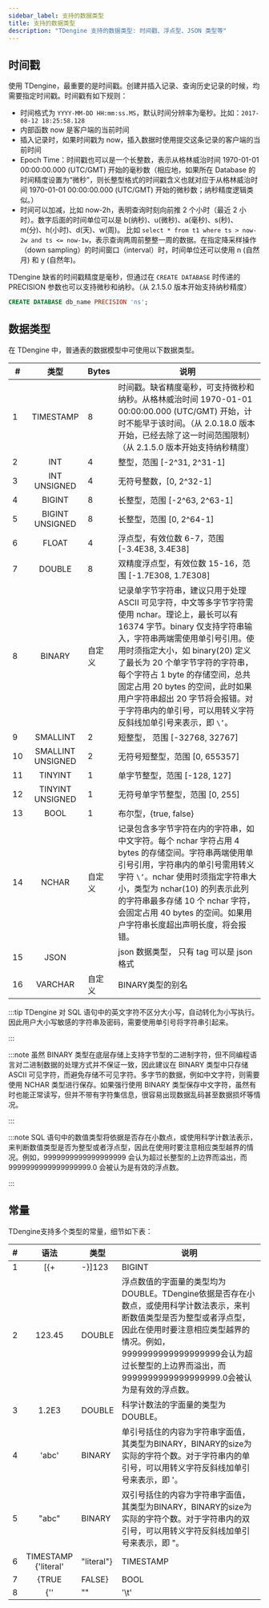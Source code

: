 ```yaml
---
sidebar_label: 支持的数据类型
title: 支持的数据类型
description: "TDengine 支持的数据类型: 时间戳、浮点型、JSON 类型等"
---
```


## 时间戳

使用 TDengine，最重要的是时间戳。创建并插入记录、查询历史记录的时候，均需要指定时间戳。时间戳有如下规则：

- 时间格式为 `YYYY-MM-DD HH:mm:ss.MS`，默认时间分辨率为毫秒。比如：`2017-08-12 18:25:58.128`
- 内部函数 now 是客户端的当前时间
- 插入记录时，如果时间戳为 now，插入数据时使用提交这条记录的客户端的当前时间
- Epoch Time：时间戳也可以是一个长整数，表示从格林威治时间 1970-01-01 00:00:00.000 (UTC/GMT) 开始的毫秒数（相应地，如果所在 Database 的时间精度设置为“微秒”，则长整型格式的时间戳含义也就对应于从格林威治时间 1970-01-01 00:00:00.000 (UTC/GMT) 开始的微秒数；纳秒精度逻辑类似。）
- 时间可以加减，比如 now-2h，表明查询时刻向前推 2 个小时（最近 2 小时）。数字后面的时间单位可以是 b(纳秒)、u(微秒)、a(毫秒)、s(秒)、m(分)、h(小时)、d(天)、w(周)。 比如 `select * from t1 where ts > now-2w and ts <= now-1w`，表示查询两周前整整一周的数据。在指定降采样操作（down sampling）的时间窗口（interval）时，时间单位还可以使用 n (自然月) 和 y (自然年)。

TDengine 缺省的时间戳精度是毫秒，但通过在 `CREATE DATABASE` 时传递的 PRECISION 参数也可以支持微秒和纳秒。（从 2.1.5.0 版本开始支持纳秒精度）

```sql
CREATE DATABASE db_name PRECISION 'ns';
```
## 数据类型

在 TDengine 中，普通表的数据模型中可使用以下数据类型。

| #   | **类型**  | **Bytes** | **说明**                                                                                                                                                                                                                                                                                                                                                                                                         |
| --- | :-------: | --------- | ---------------------------------------------------------------------------------------------------------------------------------------------------------------------------------------------------------------------------------------------------------------------------------------------------------------------------------------------------------------------------------------------------------------- |
| 1   | TIMESTAMP | 8         | 时间戳。缺省精度毫秒，可支持微秒和纳秒。从格林威治时间 1970-01-01 00:00:00.000 (UTC/GMT) 开始，计时不能早于该时间。（从 2.0.18.0 版本开始，已经去除了这一时间范围限制）（从 2.1.5.0 版本开始支持纳秒精度）    |
| 2   |    INT    | 4         | 整型，范围 [-2^31, 2^31-1]        |
| 3   | INT UNSIGNED| 4| 无符号整数，[0, 2^32-1] 
| 4   |  BIGINT   | 8         | 长整型，范围 [-2^63, 2^63-1]     |
| 5   |  BIGINT UNSIGNED  | 8         | 长整型，范围 [0, 2^64-1]     |
| 6   |   FLOAT   | 4         | 浮点型，有效位数 6-7，范围 [-3.4E38, 3.4E38]            |
| 7   |  DOUBLE   | 8         | 双精度浮点型，有效位数 15-16，范围 [-1.7E308, 1.7E308]      |
| 8   |  BINARY   | 自定义    | 记录单字节字符串，建议只用于处理 ASCII 可见字符，中文等多字节字符需使用 nchar。理论上，最长可以有 16374 字节。binary 仅支持字符串输入，字符串两端需使用单引号引用。使用时须指定大小，如 binary(20) 定义了最长为 20 个单字节字符的字符串，每个字符占 1 byte 的存储空间，总共固定占用 20 bytes 的空间，此时如果用户字符串超出 20 字节将会报错。对于字符串内的单引号，可以用转义字符反斜线加单引号来表示，即 `\’`。 |
| 9   | SMALLINT  | 2         | 短整型， 范围 [-32768, 32767]         |
| 10 | SMALLINT UNSIGNED | 2| 无符号短整型，范围 [0, 655357] |
| 11   |  TINYINT  | 1         | 单字节整型，范围 [-128, 127]   |
| 12 | TINYINT UNSIGNED | 1 | 无符号单字节整型，范围 [0, 255] |
| 13   |   BOOL    | 1         | 布尔型，{true, false}     |
| 14  |   NCHAR   | 自定义    | 记录包含多字节字符在内的字符串，如中文字符。每个 nchar 字符占用 4 bytes 的存储空间。字符串两端使用单引号引用，字符串内的单引号需用转义字符 `\’`。nchar 使用时须指定字符串大小，类型为 nchar(10) 的列表示此列的字符串最多存储 10 个 nchar 字符，会固定占用 40 bytes 的空间。如果用户字符串长度超出声明长度，将会报错。                                                                                            |
| 15  |   JSON    |           | json 数据类型， 只有 tag 可以是 json 格式  |
| 16 | VARCHAR | 自定义 | BINARY类型的别名 |

:::tip
TDengine 对 SQL 语句中的英文字符不区分大小写，自动转化为小写执行。因此用户大小写敏感的字符串及密码，需要使用单引号将字符串引起来。

:::

:::note
虽然 BINARY 类型在底层存储上支持字节型的二进制字符，但不同编程语言对二进制数据的处理方式并不保证一致，因此建议在 BINARY 类型中只存储 ASCII 可见字符，而避免存储不可见字符。多字节的数据，例如中文字符，则需要使用 NCHAR 类型进行保存。如果强行使用 BINARY 类型保存中文字符，虽然有时也能正常读写，但并不带有字符集信息，很容易出现数据乱码甚至数据损坏等情况。

:::

:::note
SQL 语句中的数值类型将依据是否存在小数点，或使用科学计数法表示，来判断数值类型是否为整型或者浮点型，因此在使用时要注意相应类型越界的情况。例如，9999999999999999999 会认为超过长整型的上边界而溢出，而 9999999999999999999.0 会被认为是有效的浮点数。

:::

## 常量
TDengine支持多个类型的常量，细节如下表：

| #   | **语法**  | **类型** | **说明**    |
| --- | :-------: | --------- | -------------------------------------- |
| 1 | [{+ | -}]123 | BIGINT | 整型数值的字面量的类型均为BIGINT。如果用户输入超过了BIGINT的表示范围，TDengine 按BIGINT对数值进行截断。|
| 2 | 123.45 | DOUBLE | 浮点数值的字面量的类型均为DOUBLE。TDengine依据是否存在小数点，或使用科学计数法表示，来判断数值类型是否为整型或者浮点型，因此在使用时要注意相应类型越界的情况。例如，9999999999999999999会认为超过长整型的上边界而溢出，而9999999999999999999.0会被认为是有效的浮点数。|
| 3 | 1.2E3 | DOUBLE | 科学计数法的字面量的类型为DOUBLE。|
| 4 | 'abc' | BINARY | 单引号括住的内容为字符串字面值，其类型为BINARY，BINARY的size为实际的字符个数。对于字符串内的单引号，可以用转义字符反斜线加单引号来表示，即 \'。|
| 5 | "abc" | BINARY | 双引号括住的内容为字符串字面值，其类型为BINARY，BINARY的size为实际的字符个数。对于字符串内的双引号，可以用转义字符反斜线加单引号来表示，即 \"。 |
| 6 | TIMESTAMP {'literal' | "literal"} | TIMESTAMP | TIMESTAMP关键字表示后面的字符串字面量需要被解释为TIMESTAMP类型。字符串需要满足YYYY-MM-DD HH:mm:ss.MS格式，其时间分辨率为当前数据库的时间分辨率。 |
| 7 | {TRUE | FALSE} | BOOL | 布尔类型字面量。 |
| 8 | {'' | "" | '\t' | "\t" | ' ' | " " | NULL } | -- | 空值字面量。可以用于任意类型。|
